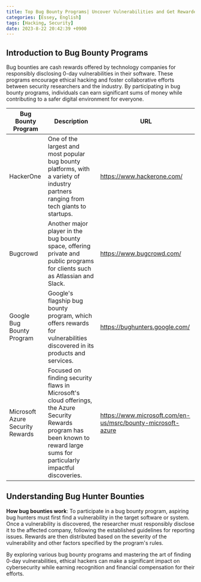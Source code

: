 ```yaml
---
title: Top Bug Bounty Programs| Uncover Vulnerabilities and Get Rewarded
categories: [Essey, English]
tags: [Hacking, Security]
date: 2023-8-22 20:42:39 +0900
---
```



Introduction to Bug Bounty Programs
------------------------------------

Bug bounties are cash rewards offered by technology companies for responsibly disclosing 0-day vulnerabilities in their software. These programs encourage ethical hacking and foster collaborative efforts between security researchers and the industry. By participating in bug bounty programs, individuals can earn significant sums of money while contributing to a safer digital environment for everyone.

| Bug Bounty Program | Description | URL | 
|---|---|---|
| HackerOne | One of the largest and most popular bug bounty platforms, with a variety of industry partners ranging from tech giants to startups. | https://www.hackerone.com/ | 
| Bugcrowd | Another major player in the bug bounty space, offering private and public programs for clients such as Atlassian and Slack. | https://www.bugcrowd.com/ | 
| Google Bug Bounty Program | Google's flagship bug bounty program, which offers rewards for vulnerabilities discovered in its products and services. | https://bughunters.google.com/ | 
| Microsoft Azure Security Rewards | Focused on finding security flaws in Microsoft's cloud offerings, the Azure Security Rewards program has been known to reward large sums for particularly impactful discoveries. | https://www.microsoft.com/en-us/msrc/bounty-microsoft-azure |

Understanding Bug Hunter Bounties
-------------------------------

**How bug bounties work**: To participate in a bug bounty program, aspiring bug hunters must first find a vulnerability in the target software or system. Once a vulnerability is discovered, the researcher must responsibly disclose it to the affected company, following the established guidelines for reporting issues. Rewards are then distributed based on the severity of the vulnerability and other factors specified by the program's rules.

By exploring various bug bounty programs and mastering the art of finding 0-day vulnerabilities, ethical hackers can make a significant impact on cybersecurity while earning recognition and financial compensation for their efforts.